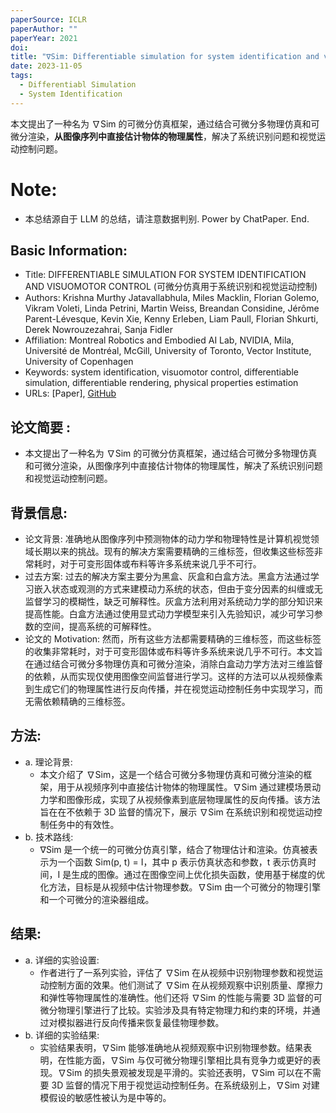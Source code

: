 ```yaml
---
paperSource: ICLR
paperAuthor: ""
paperYear: 2021
doi:
title: "∇Sim: Differentiable simulation for system identification and visuomotor control"
date: 2023-11-05
tags:
  - Differentiabl Simulation
  - System Identification
---
```


本文提出了一种名为 ∇Sim 的可微分仿真框架，通过结合可微分多物理仿真和可微分渲染，**从图像序列中直接估计物体的物理属性**，解决了系统识别问题和视觉运动控制问题。

<!-- more -->

# Note:

- 本总结源自于 LLM 的总结，请注意数据判别. Power by ChatPaper. End.

## Basic Information:

- Title: DIFFERENTIABLE SIMULATION FOR SYSTEM IDENTIFICATION AND VISUOMOTOR CONTROL (可微分仿真用于系统识别和视觉运动控制)
- Authors: Krishna Murthy Jatavallabhula, Miles Macklin, Florian Golemo, Vikram Voleti, Linda Petrini, Martin Weiss, Breandan Considine, Jérôme Parent-Lévesque, Kevin Xie, Kenny Erleben, Liam Paull, Florian Shkurti, Derek Nowrouzezahrai, Sanja Fidler
- Affiliation: Montreal Robotics and Embodied AI Lab, NVIDIA, Mila, Université de Montréal, McGill, University of Toronto, Vector Institute, University of Copenhagen
- Keywords: system identification, visuomotor control, differentiable simulation, differentiable rendering, physical properties estimation
- URLs: [Paper], [GitHub](https://gradsim.github.io/)

## 论文简要 :

- 本文提出了一种名为 ∇Sim 的可微分仿真框架，通过结合可微分多物理仿真和可微分渲染，从图像序列中直接估计物体的物理属性，解决了系统识别问题和视觉运动控制问题。

## 背景信息:

- 论文背景: 准确地从图像序列中预测物体的动力学和物理特性是计算机视觉领域长期以来的挑战。现有的解决方案需要精确的三维标签，但收集这些标签非常耗时，对于可变形固体或布料等许多系统来说几乎不可行。
- 过去方案: 过去的解决方案主要分为黑盒、灰盒和白盒方法。黑盒方法通过学习嵌入状态或观测的方式来建模动力系统的状态，但由于变分因素的纠缠或无监督学习的模糊性，缺乏可解释性。灰盒方法利用对系统动力学的部分知识来提高性能。白盒方法通过使用显式动力学模型来引入先验知识，减少可学习参数的空间，提高系统的可解释性。
- 论文的 Motivation: 然而，所有这些方法都需要精确的三维标签，而这些标签的收集非常耗时，对于可变形固体或布料等许多系统来说几乎不可行。本文旨在通过结合可微分多物理仿真和可微分渲染，消除白盒动力学方法对三维监督的依赖，从而实现仅使用图像空间监督进行学习。这样的方法可以从视频像素到生成它们的物理属性进行反向传播，并在视觉运动控制任务中实现学习，而无需依赖精确的三维标签。

## 方法:

- a. 理论背景:
  - 本文介绍了 ∇Sim，这是一个结合可微分多物理仿真和可微分渲染的框架，用于从视频序列中直接估计物体的物理属性。∇Sim 通过建模场景动力学和图像形成，实现了从视频像素到底层物理属性的反向传播。该方法旨在在不依赖于 3D 监督的情况下，展示 ∇Sim 在系统识别和视觉运动控制任务中的有效性。
- b. 技术路线:
  - ∇Sim 是一个统一的可微分仿真引擎，结合了物理估计和渲染。仿真被表示为一个函数 Sim(p, t) = I，其中 p 表示仿真状态和参数，t 表示仿真时间，I 是生成的图像。通过在图像空间上优化损失函数，使用基于梯度的优化方法，目标是从视频中估计物理参数。∇Sim 由一个可微分的物理引擎和一个可微分的渲染器组成。

## 结果:

- a. 详细的实验设置:
  - 作者进行了一系列实验，评估了 ∇Sim 在从视频中识别物理参数和视觉运动控制方面的效果。他们测试了 ∇Sim 在从视频观察中识别质量、摩擦力和弹性等物理属性的准确性。他们还将 ∇Sim 的性能与需要 3D 监督的可微分物理引擎进行了比较。实验涉及具有特定物理力和约束的环境，并通过对模拟器进行反向传播来恢复最佳物理参数。
- b. 详细的实验结果:
  - 实验结果表明，∇Sim 能够准确地从视频观察中识别物理参数。结果表明，在性能方面，∇Sim 与仅可微分物理引擎相比具有竞争力或更好的表现。∇Sim 的损失景观被发现是平滑的。实验还表明，∇Sim 可以在不需要 3D 监督的情况下用于视觉运动控制任务。在系统级别上，∇Sim 对建模假设的敏感性被认为是中等的。

